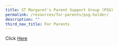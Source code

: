 ```yaml
---
title: ST Margaret's Parent Support Group (PSG)
permalink: /resources/for-parents/psg-holder/
description: ""
third_nav_title: For Parents
---
```


Click [Here](/resources/for-parents/st-margarets-parent-support-group-psg)